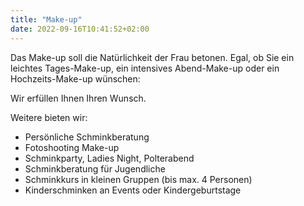 ```yaml
---
title: "Make-up"
date: 2022-09-16T10:41:52+02:00
---
```


Das Make-up soll die Natürlichkeit der Frau betonen. 
Egal, ob Sie ein leichtes Tages-Make-up, ein intensives Abend-Make-up oder ein Hochzeits-Make-up wünschen:

Wir erfüllen Ihnen Ihren Wunsch.

Weitere bieten wir:
- Persönliche Schminkberatung
- Fotoshooting Make-up
- Schminkparty, Ladies Night, Polterabend
- Schminkberatung für Jugendliche
- Schminkkurs in kleinen Gruppen (bis max. 4 Personen)
- Kinderschminken an Events oder Kindergeburtstage
